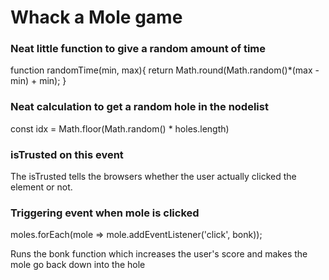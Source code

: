 # Whack a Mole game

### Neat little function to give a random amount of time

function randomTime(min, max){
  return Math.round(Math.random()*(max - min) + min);
}


### Neat calculation to get a random hole in the nodelist

const idx = Math.floor(Math.random() * holes.length)


### isTrusted on this event

The isTrusted tells the browsers whether the user actually clicked the element or not.


### Triggering event when mole is clicked

moles.forEach(mole => mole.addEventListener('click', bonk));

Runs the bonk function which increases the user's score and makes the mole go back down into the hole

